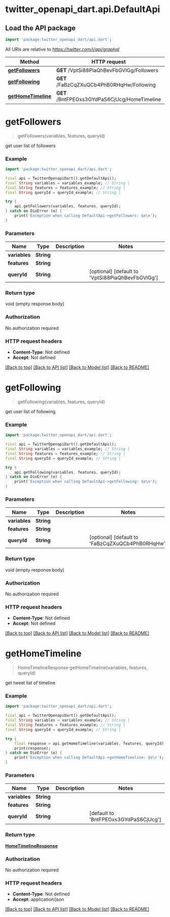 # twitter_openapi_dart.api.DefaultApi

## Load the API package
```dart
import 'package:twitter_openapi_dart/api.dart';
```

All URIs are relative to *https://twitter.com/i/api/graphql*

Method | HTTP request | Description
------------- | ------------- | -------------
[**getFollowers**](DefaultApi.md#getfollowers) | **GET** /VptSi88PiaQhBevFbGVlGg/Followers | 
[**getFollowing**](DefaultApi.md#getfollowing) | **GET** /FaBzCqZXuQCb4PhB0RHqHw/Following | 
[**getHomeTimeline**](DefaultApi.md#gethometimeline) | **GET** /BntFPEOxs3GYdPaS6CjUcg/HomeTimeline | 


# **getFollowers**
> getFollowers(variables, features, queryId)



get user list of followers

### Example
```dart
import 'package:twitter_openapi_dart/api.dart';

final api = TwitterOpenapiDart().getDefaultApi();
final String variables = variables_example; // String | 
final String features = features_example; // String | 
final String queryId = queryId_example; // String | 

try {
    api.getFollowers(variables, features, queryId);
} catch on DioError (e) {
    print('Exception when calling DefaultApi->getFollowers: $e\n');
}
```

### Parameters

Name | Type | Description  | Notes
------------- | ------------- | ------------- | -------------
 **variables** | **String**|  | 
 **features** | **String**|  | 
 **queryId** | **String**|  | [optional] [default to 'VptSi88PiaQhBevFbGVlGg']

### Return type

void (empty response body)

### Authorization

No authorization required

### HTTP request headers

 - **Content-Type**: Not defined
 - **Accept**: Not defined

[[Back to top]](#) [[Back to API list]](../README.md#documentation-for-api-endpoints) [[Back to Model list]](../README.md#documentation-for-models) [[Back to README]](../README.md)

# **getFollowing**
> getFollowing(variables, features, queryId)



get user list of following

### Example
```dart
import 'package:twitter_openapi_dart/api.dart';

final api = TwitterOpenapiDart().getDefaultApi();
final String variables = variables_example; // String | 
final String features = features_example; // String | 
final String queryId = queryId_example; // String | 

try {
    api.getFollowing(variables, features, queryId);
} catch on DioError (e) {
    print('Exception when calling DefaultApi->getFollowing: $e\n');
}
```

### Parameters

Name | Type | Description  | Notes
------------- | ------------- | ------------- | -------------
 **variables** | **String**|  | 
 **features** | **String**|  | 
 **queryId** | **String**|  | [optional] [default to 'FaBzCqZXuQCb4PhB0RHqHw']

### Return type

void (empty response body)

### Authorization

No authorization required

### HTTP request headers

 - **Content-Type**: Not defined
 - **Accept**: Not defined

[[Back to top]](#) [[Back to API list]](../README.md#documentation-for-api-endpoints) [[Back to Model list]](../README.md#documentation-for-models) [[Back to README]](../README.md)

# **getHomeTimeline**
> HomeTimelineResponse getHomeTimeline(variables, features, queryId)



get tweet list of timeline

### Example
```dart
import 'package:twitter_openapi_dart/api.dart';

final api = TwitterOpenapiDart().getDefaultApi();
final String variables = variables_example; // String | 
final String features = features_example; // String | 
final String queryId = queryId_example; // String | 

try {
    final response = api.getHomeTimeline(variables, features, queryId);
    print(response);
} catch on DioError (e) {
    print('Exception when calling DefaultApi->getHomeTimeline: $e\n');
}
```

### Parameters

Name | Type | Description  | Notes
------------- | ------------- | ------------- | -------------
 **variables** | **String**|  | 
 **features** | **String**|  | 
 **queryId** | **String**|  | [default to 'BntFPEOxs3GYdPaS6CjUcg']

### Return type

[**HomeTimelineResponse**](HomeTimelineResponse.md)

### Authorization

No authorization required

### HTTP request headers

 - **Content-Type**: Not defined
 - **Accept**: application/json

[[Back to top]](#) [[Back to API list]](../README.md#documentation-for-api-endpoints) [[Back to Model list]](../README.md#documentation-for-models) [[Back to README]](../README.md)

